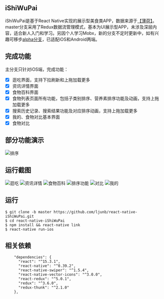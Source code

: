 ## iShiWuPai
iShiWuPai是基于React Native实现的展示型美食类APP，数据来源于[【薄荷】](http://www.boohee.com/)。master分支采用了Redux数据流管理模式，基本为UI展示型APP，未涉及深层内容，适合新人入门和学习。另因个人学习Mobx，新的分支不定时更新中，如有兴趣可移步[alpha分支](https://github.com/ljunb/react-native-iShiWuPai/tree/alpha)，已适配iOS和Android两端。

## 完成功能
主分支只针对iOS端，完成功能：
- [x] 逛吃界面，支持下拉刷新和上拖加载更多
- [x] 资讯详情界面
- [x] 食物百科界面
- [x] 食物列表页面所有功能，包括子类别排序、营养素排序功能及动画，支持上拖加载更多
- [x] 搜索历史记录、搜索结果功能及对应排序动画，支持上拖加载更多
- [x] 我的、食物对比基本界面
- [x] 食物对比

## 部分功能演示
![排序](https://github.com/ljunb/react-native-iShiWuPai/blob/master/screenshot/performance.gif)

## 运行截图
![逛吃](https://github.com/ljunb/react-native-iShiWuPai/blob/master/screenshot/strolling.png)
![资讯详情](https://github.com/ljunb/react-native-iShiWuPai/blob/master/screenshot/feedDetail.png)
![食物百科](https://github.com/ljunb/react-native-iShiWuPai/blob/master/screenshot/foods.png)
![排序功能](https://github.com/ljunb/react-native-iShiWuPai/blob/master/screenshot/sortList.png)
![对比](https://github.com/ljunb/react-native-iShiWuPai/blob/master/screenshot/compare.png)
![我的](https://github.com/ljunb/react-native-iShiWuPai/blob/master/screenshot/user.png)

## 运行
```
$ git clone -b master https://github.com/ljunb/react-native-iShiWuPai.git
$ cd react-native-iShiWuPai 
$ npm install && react-native link
$ react-native run-ios
```

## 相关依赖
```
    "dependencies": {
      "react": "^15.3.1",
      "react-native": "^0.39.2",
      "react-native-swiper": "^1.5.4",
      "react-native-vector-icons": "^3.0.0",
      "react-redux": "^5.0.1",
      "redux": "^3.6.0",
      "redux-thunk": "^2.1.0"
    },
```